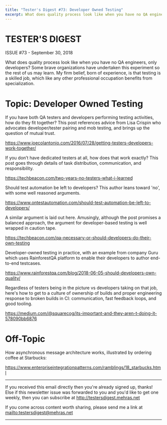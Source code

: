 ```yaml
---
title: "Tester's Digest #73: Developer Owned Testing"
excerpt: What does quality process look like when you have no QA engineers, only developers?
---
```


TESTER'S DIGEST
===============
ISSUE #73 - September 30, 2018

What does quality process look like when you have no QA engineers, only developers? Some brave organizations have undertaken this experiment so the rest of us may learn. My firm belief, born of experience, is that testing is a skilled job, which like any other professional occupation benefits from specialization.

Topic: Developer Owned Testing
==============================

If you have both QA testers and developers performing testing activities, how do they fit together? This post references advice from Lisa Crispin who advocates developer/tester pairing and mob testing, and brings up the question of mutual trust.

<https://www.joecolantonio.com/2016/07/28/getting-testers-developers-work-together/>

If you don’t have dedicated testers at all, how does that work exactly? This post goes through details of task distribution, communication, and responsibility.

<https://techbeacon.com/two-years-no-testers-what-i-learned>

Should test automation be left to developers? This author leans toward 'no', with some well reasoned arguments.

<https://www.ontestautomation.com/should-test-automation-be-left-to-developers/>

A similar argument is laid out here. Amusingly, although the post promises a balanced approach, the argument for developer-based testing is well wrapped in caution tape.

<https://techbeacon.com/qa-necessary-or-should-developers-do-their-own-testing>

Developer-owned testing in practice, with an example from company Guru which uses RainforestQA platform to enable their developers to author end-to-end testcases.

<https://www.rainforestqa.com/blog/2018-06-05-should-developers-own-quality/>

Regardless of testers being in the picture vs developers taking on that job, here's how to get to a culture of ownership of builds and proper engineering response to broken builds in CI: communication, fast feedback loops, and good tooling.

<https://medium.com/@squarecog/its-important-and-they-aren-t-doing-it-578090bb6876>


Off-Topic
=========

How asynchronous message architecture works, illustrated by ordering coffee at Starbucks:

<https://www.enterpriseintegrationpatterns.com/ramblings/18_starbucks.html>

---

If you received this email directly then you're already signed up, thanks! Else
if this newsletter issue was forwarded to you and you'd like to get one weekly,
then you can subscribe at <http://testersdigest.mehras.net>

If you come across content worth sharing, please send me a link at
<mailto:testersdigest@mehras.net>

---

